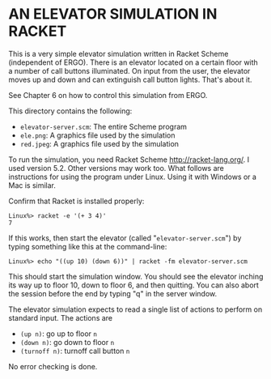 # AN ELEVATOR SIMULATION IN RACKET

This is a very simple elevator simulation written in Racket Scheme (independent of ERGO).  There is an elevator located on a certain floor with a number of call buttons illuminated.  On input from the user, the elevator moves up and down and can extinguish call button lights.  That's about it.

See Chapter 6 on how to control this simulation from ERGO.

This directory contains the following:

- `elevator-server.scm`: The entire Scheme program
- `ele.png`: A graphics file used by the simulation
- `red.jpeg`: A graphics file used by the simulation

To run the simulation, you need Racket Scheme <http://racket-lang.org/>.  I used version 5.2.  Other versions may work too.  What follows are instructions for using the program under Linux.  Using it with Windows or a Mac is similar.

Confirm that Racket is installed properly:

```shell
Linux%> racket -e '(+ 3 4)'
7
```

If this works, then start the elevator (called "`elevator-server.scm`") by typing something like this at the command-line:

```shell
Linux%> echo "((up 10) (down 6))" | racket -fm elevator-server.scm
```

This should start the simulation window.  You should see the elevator inching its way up to floor 10, down to floor 6, and then quitting.  You can also abort the session before the end by typing "q" in the server window.

The elevator simulation expects to read a single list of actions to perform on standard input.  The actions are

- `(up n)`: go up to floor `n`
- `(down n)`: go down to floor `n`
- `(turnoff n)`: turnoff call button `n`

No error checking is done.



